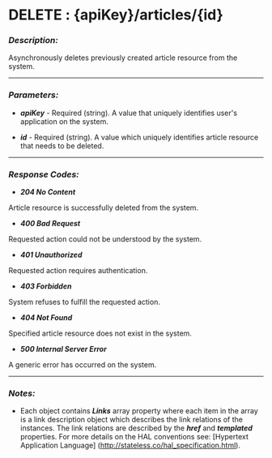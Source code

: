 
# DELETE : {apiKey}/articles/{id} 

### *Description:* 
Asynchronously deletes previously created article resource from the system. 



* * *
### *Parameters:*


- ***apiKey*** - Required (string). A value that uniquely identifies user&#39;s application on the system. 


- ***id*** - Required (string). A value which uniquely identifies article resource that needs to be deleted. 


* * *
### *Response Codes:*


- ***204  No Content*** 

 Article resource is successfully deleted from the system. 


- ***400  Bad Request*** 

 Requested action could not be understood by the system. 


- ***401  Unauthorized*** 

 Requested action requires authentication. 


- ***403  Forbidden*** 

 System refuses to fulfill the requested action. 


- ***404  Not Found*** 

 Specified article resource does not exist in the system. 


- ***500  Internal Server Error*** 

 A generic error has occurred on the system. 



* * *
### *Notes:* 
- Each object contains ***Links*** array property where each item in the array is a link description object which describes the link relations of the instances. The link relations are described by the ***href*** and ***templated*** properties. For more details on the HAL conventions see: [Hypertext Application Language] (http://stateless.co/hal_specification.html).

